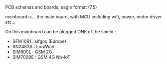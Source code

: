 PCB schemas and boards, eagle format (7.5)

mainboard is... the main board, with MCU including wifi, power, motor driver etc...

On this mainboard can be plugged ONE of the shield : 

- SFM10R1 : sifgox (Europe)
- RN2483A : LoraWan
- SIM800L : GSM 2G
- SIM7000E : GSM 4G Nb-IoT

